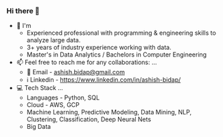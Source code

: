 ### Hi there 👋
- 🔭 I'm
  -  Experienced professional with programming & engineering skills to analyze large data.
  -  3+ years of industry experience working with data.
  -  Master's in Data Analytics / Bachelors in Computer Engineering 
- 📫 Feel free to reach me for any collaborations: ...
  - :email: Email - ashish.bidap@gmail.com
  - :information_source: Linkedin - https://www.linkedin.com/in/ashish-bidap/
- :computer: Tech Stack ...<br>
    - Languages - Python, SQL <br>
    - Cloud - AWS, GCP <br>
    - Machine Learning, Predictive Modeling, Data Mining, NLP, Clustering, Classification, Deep Neural Nets<br>
    - Big Data <br>
